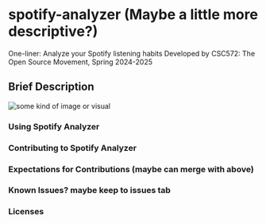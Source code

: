 # spotify-analyzer (Maybe a little more descriptive?)

One-liner: Analyze your Spotify listening habits
Developed by CSC572: The Open Source Movement, Spring 2024-2025

## Brief Description

![some kind of image or visual]()

### Using Spotify Analyzer

### Contributing to Spotify Analyzer

### Expectations for Contributions (maybe can merge with above)

### Known Issues? maybe keep to issues tab

### Licenses        